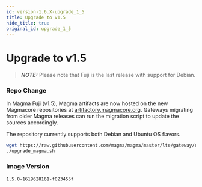 ```yaml
---
id: version-1.6.X-upgrade_1_5
title: Upgrade to v1.5
hide_title: true
original_id: upgrade_1_5
---
```


# Upgrade to v1.5

> **_NOTE:_** Please note that Fuji is the last release with support for Debian.

### Repo Change

In Magma Fuji (v1.5), Magma artifacts are now hosted on the new Magmacore repositories at
[artifactory.magmacore.org](https://artifactory.magmacore.org/).
Gateways migrating from older Magma releases can run the migration script to update the sources accordingly.

The repository currently supports both Debian and Ubuntu OS flavors.

```bash
wget https://raw.githubusercontent.com/magma/magma/master/lte/gateway/release/upgrade_magma.sh
./upgrade_magma.sh
```

### Image Version

`1.5.0-1619628161-f023455f`
